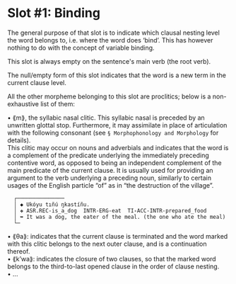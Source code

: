 # Slot #1: Binding
  
The general purpose of that slot is to indicate which clausal nesting level the word belongs to, i.e. where the word does ‘bind’. This has however nothing to do with the concept of variable binding.  
  
This slot is always empty on the sentence's main verb (the root verb).  
  
The null/empty form of this slot indicates that the word is a new term in the current clause level.  
  
All the other morpheme belonging to this slot are proclitics; below is a non-exhaustive list of them:  
  
  • ⟪m⟫, the syllabic nasal clitic. This syllabic nasal is preceded by an unwritten glottal stop. Furthermore, it may assimilate in place of articulation with the following consonant (see `§ Morphophonology and Morphology` for details).  
    This clitic may occur on nouns and adverbials and indicates that the word is a complement of the predicate underlying the immediately preceding contentive word, as opposed to being an independent complement of the main predicate of the current clause. It is usually used for providing an argument to the verb underlying a preceding noun, similarly to certain usages of the English particle “of” as in “the destruction of the village”.    

```  
  ┌───────────────  
  │ ◆ Ukóyu tıñú ŋkastíñu.  
  │ ❖ ASR.REC-is_a_dog  INTR-ERG-eat  TI꞊ACC-INTR-prepared_food  
  │ ➥ It was a dog, the eater of the meal. (the one who ate the meal)  
  └─  
```  

  • ⟪θa⟫: indicates that the current clause is terminated and the word marked with this clitic belongs to the next outer clause, and is a continuation thereof.  
  • ⟪kʼwa⟫: indicates the closure of two clauses, so that the marked word belongs to the third-to-last opened clause in the order of clause nesting.  
  • ...  
  
